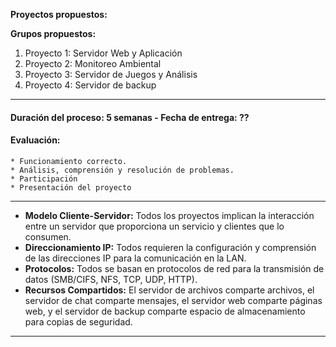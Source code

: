 **Proyectos propuestos:**


**Grupos propuestos:**  
  1. Proyecto 1: Servidor Web y Aplicación
  2. Proyecto 2: Monitoreo Ambiental
  3. Proyecto 3: Servidor de Juegos y Análisis
  4. Proyecto 4: Servidor de backup

_________________

#### Duración del proceso: 5 semanas - Fecha de entrega: ??

#### Evaluación:
    * Funcionamiento correcto.
    * Análisis, comprensión y resolución de problemas.
    * Participación
    * Presentación del proyecto
    
__________

* **Modelo Cliente-Servidor:** Todos los proyectos implican la interacción entre un servidor que proporciona un servicio y clientes que lo consumen.
* **Direccionamiento IP:** Todos requieren la configuración y comprensión de las direcciones IP para la comunicación en la LAN.
* **Protocolos:** Todos se basan en protocolos de red para la transmisión de datos (SMB/CIFS, NFS, TCP, UDP, HTTP).
* **Recursos Compartidos:** El servidor de archivos comparte archivos, el servidor de chat comparte mensajes, el servidor web comparte páginas web, y el servidor de backup comparte espacio de almacenamiento para copias de seguridad.
___________